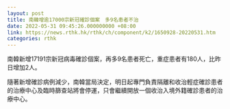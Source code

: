 ```yaml
---
layout: post
title: 南韓增逾17000宗新冠確診個案　多9名患者不治
date: 2022-05-31 09:45:26.000000000 +08:00
link: https://news.rthk.hk/rthk/ch/component/k2/1650928-20220531.htm
categories: rthk
---
```


南韓新增17191宗新冠病毒確診個案，再多9名患者死亡，重症患者有180人，比昨日增加2人。

隨著新增確診病例減少，南韓當局決定，明日起專門負責隔離和收治輕症確診患者的治療中心及臨時篩查站將會停運，只會繼續開放一個收治入境外籍確診患者的治療中心。
